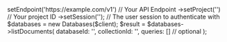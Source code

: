 <?php

use Appwrite\Client;
use Appwrite\Services\Databases;

$client = (new Client())
    ->setEndpoint('https://example.com/v1') // Your API Endpoint
    ->setProject('<YOUR_PROJECT_ID>') // Your project ID
    ->setSession(''); // The user session to authenticate with

$databases = new Databases($client);

$result = $databases->listDocuments(
    databaseId: '<DATABASE_ID>',
    collectionId: '<COLLECTION_ID>',
    queries: [] // optional
);